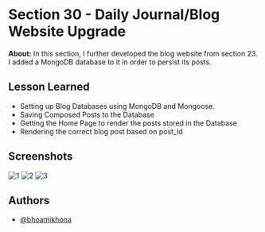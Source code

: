 
# Section 30 - Daily Journal/Blog Website Upgrade

**About:** In this section, I further developed the blog website from section 23. I added a MongoDB database to it in order to persist its posts.
## Lesson Learned
- Setting up Blog Databases using MongoDB and Mongoose.
- Saving Composed Posts to the Database
- Getting the Home Page to render the posts stored in the Database
- Rendering the correct blog post based on post_id

## Screenshots
![1](https://user-images.githubusercontent.com/50435319/209516697-f5491f7d-43ed-40cd-ad26-d7655b4a4e44.PNG)
![2](https://user-images.githubusercontent.com/50435319/209516701-07c24775-f887-4c73-a773-e77ec5ede464.PNG)
![3](https://user-images.githubusercontent.com/50435319/209516702-df8e605f-b278-47e7-9a01-6bf28ba3cc30.PNG)

## Authors

- [@bhoamikhona](https://github.com/bhoamikhona)

